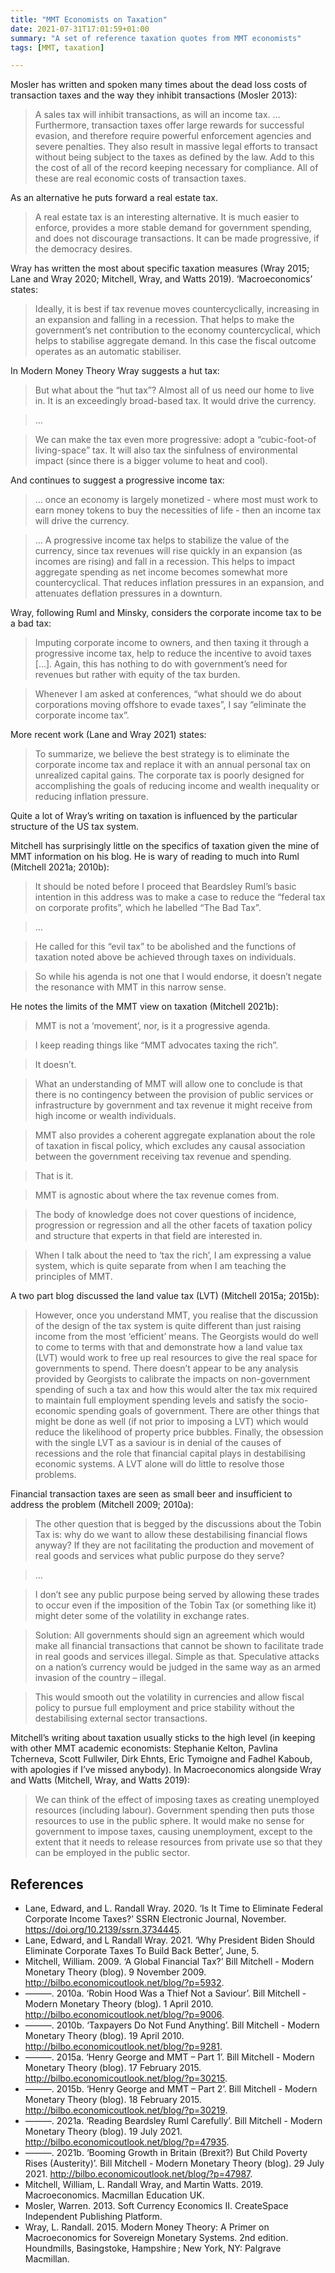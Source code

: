 ```yaml
---
title: "MMT Economists on Taxation"
date: 2021-07-31T17:01:59+01:00
summary: "A set of reference taxation quotes from MMT economists"
tags: [MMT, taxation]

---
```

Mosler has written and spoken many times about the dead loss costs of transaction taxes and the way they inhibit transactions (Mosler 2013):

>A sales tax will inhibit transactions, as will an income tax. … Furthermore, transaction taxes offer large rewards for successful evasion, and therefore require powerful enforcement agencies and severe penalties. They also result in massive legal efforts to transact without being subject to the taxes as defined by the law. Add to this the cost of all of the record keeping necessary for compliance. All of these are real economic costs of transaction taxes.

As an alternative he puts forward a real estate tax. 

>A real estate tax is an interesting alternative. It is much easier to enforce, provides a more stable demand for government spending, and does not discourage transactions. It can be made progressive, if the democracy desires. 

Wray has written the most about specific taxation measures (Wray 2015; Lane and Wray 2020; Mitchell, Wray, and Watts 2019). ‘Macroeconomics’ states:
>Ideally, it is best if tax revenue moves countercyclically, increasing in an expansion and falling in a recession. That helps to make the government’s net contribution to the economy countercyclical, which helps to stabilise aggregate demand. In this case the fiscal outcome operates as an automatic stabiliser.

In Modern Money Theory Wray suggests a hut tax:

>But what about the “hut tax”? Almost all of us need our home to live in. It is an exceedingly broad-based tax. It would drive the currency.

>…

>We can make the tax even more progressive: adopt a “cubic-foot-of living-space” tax. It will also tax the sinfulness of environmental impact (since there is a bigger volume to heat and cool). 

And continues to suggest a progressive income tax:

> … once an economy is largely monetized - where most must work to earn money tokens to buy the necessities of life - then an income tax will drive the currency. 

> … A progressive income tax helps to stabilize the value of the currency, since tax revenues will rise quickly in an expansion (as incomes are rising) and fall in a recession. This helps to impact aggregate spending as net income becomes somewhat more countercyclical. That reduces inflation pressures in an expansion, and attenuates deflation pressures in a downturn. 

Wray, following Ruml and Minsky, considers the corporate income tax to be a bad tax:

>Imputing corporate income to owners, and then taxing it through a progressive income tax, help to reduce the incentive to avoid taxes […]. Again, this has nothing to do with government’s need for revenues but rather with equity of the tax burden.

>Whenever I am asked at conferences, “what should we do about corporations moving offshore to evade taxes”, I say “eliminate the corporate income tax”.

More recent work (Lane and Wray 2021) states:

>To summarize, we believe the best strategy is to eliminate the corporate income tax and replace it with an annual personal tax on unrealized capital gains. The corporate tax is poorly designed for accomplishing the goals of reducing income and wealth inequality or reducing inflation pressure.

Quite a lot of Wray’s writing on taxation is influenced by the particular structure of the US tax system.

Mitchell has surprisingly little on the specifics of taxation given the mine of MMT information on his blog. He is wary of reading to much into Ruml (Mitchell 2021a; 2010b):

>It should be noted before I proceed that Beardsley Ruml’s basic intention in this address was to make a case to reduce the “federal tax on corporate profits”, which he labelled “The Bad Tax”.

>…

>He called for this “evil tax” to be abolished and the functions of taxation noted above be achieved through taxes on individuals.

>So while his agenda is not one that I would endorse, it doesn’t negate the resonance with MMT in this narrow sense.

He notes the limits of the MMT view on taxation (Mitchell 2021b):

>MMT is not a ‘movement’, nor, is it a progressive agenda.

>I keep reading things like “MMT advocates taxing the rich”.

>It doesn’t.

>What an understanding of MMT will allow one to conclude is that there is no contingency between the provision of public services or infrastructure by government and tax revenue it might receive from high income or wealth individuals.

>MMT also provides a coherent aggregate explanation about the role of taxation in fiscal policy, which excludes any causal association between the government receiving tax revenue and spending.

>That is it.

>MMT is agnostic about where the tax revenue comes from.

>The body of knowledge does not cover questions of incidence, progression or regression and all the other facets of taxation policy and structure that experts in that field are interested in.

>When I talk about the need to ‘tax the rich’, I am expressing a value system, which is quite separate from when I am teaching the principles of MMT.

A two part blog discussed the land value tax (LVT) (Mitchell 2015a; 2015b):

>However, once you understand MMT, you realise that the discussion of the design of the tax system is quite different than just raising income from the most ‘efficient’ means. The Georgists would do well to come to terms with that and demonstrate how a land value tax (LVT) would work to free up real resources to give the real space for governments to spend. There doesn’t appear to be any analysis provided by Georgists to calibrate the impacts on non-government spending of such a tax and how this would alter the tax mix required to maintain full employment spending levels and satisfy the socio-economic spending goals of government. There are other things that might be done as well (if not prior to imposing a LVT) which would reduce the likelihood of property price bubbles. Finally, the obsession with the single LVT as a saviour is in denial of the causes of recessions and the role that financial capital plays in destabilising economic systems. A LVT alone will do little to resolve those problems.

Financial transaction taxes are seen as small beer and insufficient to address the problem (Mitchell 2009; 2010a):
>The other question that is begged by the discussions about the Tobin Tax is: why do we want to allow these destabilising financial flows anyway? If they are not facilitating the production and movement of real goods and services what public purpose do they serve?

>…

>I don’t see any public purpose being served by allowing these trades to occur even if the imposition of the Tobin Tax (or something like it) might deter some of the volatility in exchange rates.

>Solution: All governments should sign an agreement which would make all financial transactions that cannot be shown to facilitate trade in real goods and services illegal. Simple as that. Speculative attacks on a nation’s currency would be judged in the same way as an armed invasion of the country – illegal.

>This would smooth out the volatility in currencies and allow fiscal policy to pursue full employment and price stability without the destabilising external sector transactions.

Mitchell’s writing about taxation usually sticks to the high level (in keeping with other MMT academic economists: Stephanie Kelton, Pavlina Tcherneva, Scott Fullwiler, Dirk Ehnts, Eric Tymoigne and Fadhel Kaboub, with apologies if I’ve missed anybody). In Macroeconomics alongside Wray and Watts (Mitchell, Wray, and Watts 2019):

>We can think of the effect of imposing taxes as creating unemployed resources (including labour). Government spending then puts those resources to use in the public sphere. It would make no sense for government to impose taxes, causing unemployment, except to the extent that it needs to release resources from private use so that they can be employed in the public sector.

## References
+ Lane, Edward, and L. Randall Wray. 2020. ‘Is It Time to Eliminate Federal Corporate Income Taxes?’ SSRN Electronic Journal, November. https://doi.org/10.2139/ssrn.3734445.
+ Lane, Edward, and L Randall Wray. 2021. ‘Why President Biden Should Eliminate Corporate Taxes To Build Back Better’, June, 5.
+ Mitchell, William. 2009. ‘A Global Financial Tax?’ Bill Mitchell - Modern Monetary Theory (blog). 9 November 2009. http://bilbo.economicoutlook.net/blog/?p=5932.
+ ———. 2010a. ‘Robin Hood Was a Thief Not a Saviour’. Bill Mitchell - Modern Monetary Theory (blog). 1 April 2010. http://bilbo.economicoutlook.net/blog/?p=9006.
+ ———. 2010b. ‘Taxpayers Do Not Fund Anything’. Bill Mitchell - Modern Monetary Theory (blog). 19 April 2010. http://bilbo.economicoutlook.net/blog/?p=9281.
+ ———. 2015a. ‘Henry George and MMT – Part 1’. Bill Mitchell - Modern Monetary Theory (blog). 17 February 2015. http://bilbo.economicoutlook.net/blog/?p=30215.
+ ———. 2015b. ‘Henry George and MMT – Part 2’. Bill Mitchell - Modern Monetary Theory (blog). 18 February 2015. http://bilbo.economicoutlook.net/blog/?p=30219.
+ ———. 2021a. ‘Reading Beardsley Ruml Carefully’. Bill Mitchell - Modern Monetary Theory (blog). 19 July 2021. http://bilbo.economicoutlook.net/blog/?p=47935.
+ ———. 2021b. ‘Booming Growth in Britain (Brexit?) But Child Poverty Rises (Austerity)’. Bill Mitchell - Modern Monetary Theory (blog). 29 July 2021. http://bilbo.economicoutlook.net/blog/?p=47987.
+ Mitchell, William, L. Randall Wray, and Martin Watts. 2019. Macroeconomics. Macmillan Education UK.
+ Mosler, Warren. 2013. Soft Currency Economics II. CreateSpace Independent Publishing Platform.
+ Wray, L. Randall. 2015. Modern Money Theory: A Primer on Macroeconomics for Sovereign Monetary Systems. 2nd edition. Houndmills, Basingstoke, Hampshire ; New York, NY: Palgrave Macmillan.
